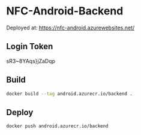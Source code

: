 # NFC-Android-Backend

Deployed at: https://nfc-android.azurewebsites.net/

## Login Token
sR3~8YAqs}jZaDqp

## Build
```bash
docker build --tag android.azurecr.io/backend .
```

## Deploy
```bash
docker push android.azurecr.io/backend
```
